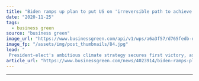 ```yaml
---
title: "Biden ramps up plan to put US on 'irreversible path to achieve net zero emissions'"
date: "2020-11-25"
tags: 
  - business green
source: "business green"
image_url: "https://www.businessgreen.com/api/v1/wps/a6a3f57/d765fedb-da79-47e3-bc6c-936443529796/3/Biden-solar-185x114.jpg"
image_fp: "/assets/img/post_thumbnails/84.jpg"
lead: "
 President-elect's ambitious climate strategy secures first victory, as General Motors ditches support for emissions standards legal battle ..."
article_url: "https://www.businessgreen.com/news/4023914/biden-ramps-plan-us-irreversible-path-achieve-net-zero-emissions"
---
```


---
